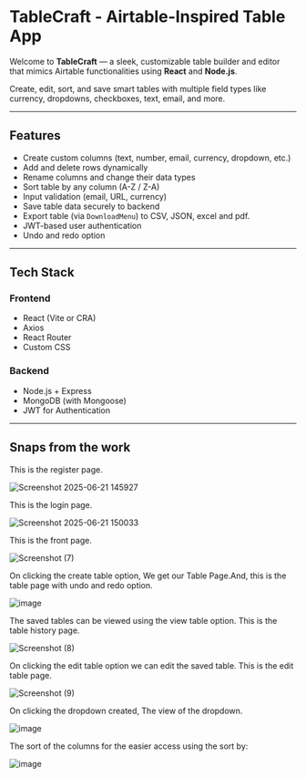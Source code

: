 # TableCraft - Airtable-Inspired Table App

Welcome to **TableCraft** — a sleek, customizable table builder and editor that mimics Airtable functionalities using **React** and **Node.js**.

Create, edit, sort, and save smart tables with multiple field types like currency, dropdowns, checkboxes, text, email, and more. 

---
##  Features

-  Create custom columns (text, number, email, currency, dropdown, etc.)
-  Add and delete rows dynamically
-  Rename columns and change their data types
-  Sort table by any column (A-Z / Z-A)
-  Input validation (email, URL, currency)
-  Save table data securely to backend
-  Export table (via `DownloadMenu`) to CSV, JSON, excel and pdf.
-  JWT-based user authentication
-  Undo and redo option

---

##  Tech Stack

### Frontend
- React (Vite or CRA)
- Axios
- React Router
- Custom CSS 

### Backend
- Node.js + Express
- MongoDB (with Mongoose)
- JWT for Authentication

---
## Snaps from the work

This is the register page.

![Screenshot 2025-06-21 145927](https://github.com/user-attachments/assets/59cc3053-2daa-4bed-a8a5-287d9a35a671)

This is the login page.

![Screenshot 2025-06-21 150033](https://github.com/user-attachments/assets/b534b22b-448a-4896-93bf-8833fc9b2af9)

This is the front page.

![Screenshot (7)](https://github.com/user-attachments/assets/df8db07c-925e-47f7-ab75-8fe3d2598275)

On clicking the create table option, We get our Table Page.And, this is the table page with undo and redo option.

![image](https://github.com/user-attachments/assets/70dda86d-410d-41e7-b301-7336ae347ef3)

The saved tables can be viewed using the view table option. This is the table history page.

![Screenshot (8)](https://github.com/user-attachments/assets/ca707fff-24d3-414b-9f8d-366c4ea1d457)

On clicking the edit table option we can edit the saved table. This is the edit table page.

![Screenshot (9)](https://github.com/user-attachments/assets/d69a3457-d645-4a4f-a949-4276bfb06cf5)

On clicking the dropdown created, The view of the dropdown.

![image](https://github.com/user-attachments/assets/52629276-b61f-47a8-8023-33fad9762650)

The sort of the columns for the easier access using the sort by:

![image](https://github.com/user-attachments/assets/5e0e5363-e7b2-4afd-b00c-46349c401794)

